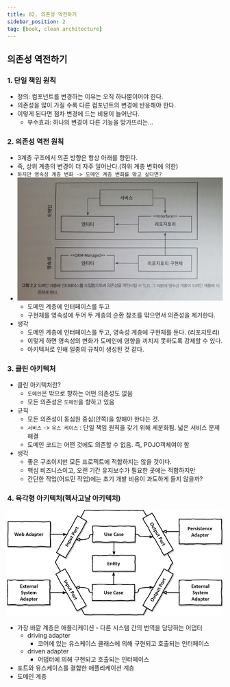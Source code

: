 ```yaml
---
title: 02. 의존성 역전하기
sidebar_position: 2
tag: [book, clean architecture]
---
```

## 의존성 역전하기

### 1. 단일 책임 원칙

- 정의: 컴포넌트를 변경하는 이유는 오직 하나뿐이어야 한다.
- 의존성을 많이 가질 수록 다른 컴포넌트의 변경에 반응해야 한다.
- 이렇게 된다면 점차 변경에 드는 비용이 늘어난다.
  - 부수효과: 하나의 변경이 다른 기능을 망가뜨리는...



### 2. 의존성 역전 원칙

- 3계층 구조에서 의존 방향은 항상 아래를 향한다.
- 즉, 상위 계층의 변경이 더 자주 일어난다.(하위 계층 변화에 의한)
- `하지만 영속성 계층 변화 -> 도메인 계층 변화를 맊고 싶다면?`
- ![DIP.png](img/DIP.png)
  - 도메인 계층에 인터페이스를 두고
  - 구현체를 영속성에 두어 두 계층의 순환 참조를 맊으면서 의존성을 제거한다.
- 생각
  - 도메인 계층에 인터페이스를 두고, 영속성 계층에 구현체를 둔다. (리포지토리)
  - 이렇게 하면 영속성의 변화가 도메인에 영향을 끼치지 못하도록 강제할 수 있다.
  - 아키텍처로 인해 일종의 규칙이 생성된 것 같다.

### 3. 클린 아키텍처

- 클린 아키텍처란?
  - `도메인`은 밖으로 향하는 어떤 의존성도 없음
  - 모든 의존성은 `도메인`을 향하고 있음
- 규칙
  - 모든 의존성이 동심원 중심(안쪽)을 향해야 한다는 것.
  - `서비스` -> `유스 케이스` : 단일 책임 원칙을 갖기 위해 세분화됨. 넓은 서비스 문제 해결
  - 도메인 코드는 어떤 것에도 의존할 수 없음. 즉, POJO객체여야 함
- 생각
  - 좋은 구조이지만 모든 프로젝트에 적합하지는 않을 것이다.
  - 핵심 비즈니스이고, 오랜 기간 유지보수가 필요한 곳에는 적합하지만
  - 간단한 작업(어드민 작업)에는 초기 개발 비용이 과도하게 들지 않을까?



### 4. 육각형 아키텍처(헥사고날 아키텍처)

![hexagonal.png](img/hexagonal.png)

- 가장 바깥 계층은 애플리케이션 - 다른 시스템 간의 번역을 담당하는 어댑터
  - driving adapter
    - 코어에 있는 유스케이스 클래스에 의해 구현되고 호출되는 인터페이스
  - driven adapter
    - 어댑터에 의해 구현되고  호출되는 인터페이스
- 포트와 유스케이스를 결합한 애플리케이션 계층
- 도메인 계층
